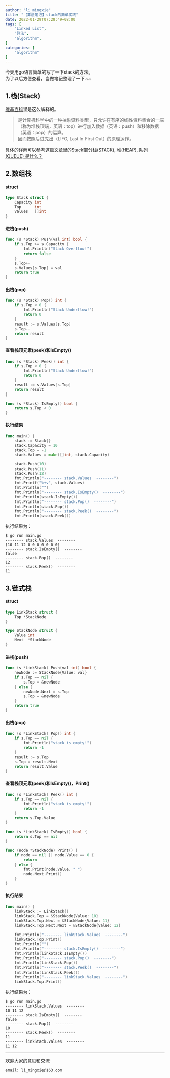```yaml
---
author: "li_mingxie"
title: "【算法笔记】stack的简单实践"
date: 2022-01-29T07:28:49+08:00
tags: [
    "Linked List",
    "算法",
    "algorithm",
]
categories: [
    "algorithm"
]
---
```


今天用go语言简单的写了一下stack的方法。  
为了以后方便查看，当做笔记整理了一下~~  


## 1.栈(Stack)

[维基百科](https://zh.wikipedia.org/wiki/%E5%A0%86%E6%A0%88)里是这么解释的。

> 是计算机科学中的一种抽象资料类型，只允许在有序的线性资料集合的一端（称为堆栈顶端，英语：top）进行加入数据（英语：push）和移除数据（英语：pop）的运算。  
> 因而按照后进先出（LIFO, Last In First Out）的原理运作。  

具体的详解可以参考这篇文章里的Stack部分[栈(STACK), 堆(HEAP), 队列(QUEUE) 是什么？](https://limingxie.github.io/basic/stack/)

## 2.数组栈

#### struct

```go
type Stack struct {
	Capacity int
	Top      int
	Values   []int
}
```

#### 进栈(push)

```go
func (s *Stack) Push(val int) bool {
	if s.Top >= s.Capacity {
		fmt.Println("Stack Overflow!")
		return false
	}
	s.Top++
	s.Values[s.Top] = val
	return true
}
```

#### 出栈(pop)

```go
func (s *Stack) Pop() int {
	if s.Top < 0 {
		fmt.Println("Stack Underflow!")
		return 0
	}
	result := s.Values[s.Top]
	s.Top--
	return result
}
```

####  查看栈顶元素(peek)和IsEmpty()

```go
func (s *Stack) Peek() int {
	if s.Top < 0 {
		fmt.Println("Stack Underflow!")
		return 0
	}
	result := s.Values[s.Top]
	return result
}

func (s *Stack) IsEmpty() bool {
	return s.Top < 0
}
```

#### 执行结果

```go
func main() {
	stack := Stack{}
	stack.Capacity = 10
	stack.Top = -1
	stack.Values = make([]int, stack.Capacity)

	stack.Push(10)
	stack.Push(11)
	stack.Push(12)
	fmt.Println("-------- stack.Values  --------")
	fmt.Printf("%+v", stack.Values)
	fmt.Println("")
	fmt.Println("-------- stack.IsEmpty()  --------")
	fmt.Println(stack.IsEmpty())
	fmt.Println("-------- stack.Pop()  --------")
	fmt.Println(stack.Pop())
	fmt.Println("-------- stack.Peek()  --------")
	fmt.Println(stack.Peek())
```

执行结果为：
```
$ go run main.go
-------- stack.Values  --------
[10 11 12 0 0 0 0 0 0 0]
-------- stack.IsEmpty()  --------
false
-------- stack.Pop()  --------
12
-------- stack.Peek()  --------
11
```

## 3.链式栈

#### struct

```go
type LinkStack struct {
	Top *StackNode
}

type StackNode struct {
	Value int
	Next  *StackNode
}
```

#### 进栈(push)

```go
func (s *LinkStack) Push(val int) bool {
	newNode := StackNode{Value: val}
	if s.Top == nil {
		s.Top = &newNode
	} else {
		newNode.Next = s.Top
		s.Top = &newNode
	}
	return true
}
```

#### 出栈(pop)

```go
func (s *LinkStack) Pop() int {
	if s.Top == nil {
		fmt.Println("stack is empty!")
		return -1
	}
	result := s.Top
	s.Top = result.Next
	return result.Value
}
```

####  查看栈顶元素(peek)和IsEmpty()，Print()

```go
func (s *LinkStack) Peek() int {
	if s.Top == nil {
		fmt.Println("stack is empty!")
		return -1
	}
	return s.Top.Value
}

func (s *LinkStack) IsEmpty() bool {
	return s.Top == nil
}

func (node *StackNode) Print() {
	if node == nil || node.Value == 0 {
		return
	} else {
		fmt.Print(node.Value, " ")
		node.Next.Print()
	}
}
```

#### 执行结果

```go
func main() {
	linkStack := LinkStack{}
	linkStack.Top = &StackNode{Value: 10}
	linkStack.Top.Next = &StackNode{Value: 11}
	linkStack.Top.Next.Next = &StackNode{Value: 12}

	fmt.Println("-------- linkStack.Values  --------")
	linkStack.Top.Print()
	fmt.Println("")
	fmt.Println("-------- stack.IsEmpty()  --------")
	fmt.Println(linkStack.IsEmpty())
	fmt.Println("-------- stack.Pop()  --------")
	fmt.Println(linkStack.Pop())
	fmt.Println("-------- stack.Peek()  --------")
	fmt.Println(linkStack.Peek())
	fmt.Println("-------- linkStack.Values  --------")
	linkStack.Top.Print()
```

执行结果为：
```
$ go run main.go
-------- linkStack.Values  --------
10 11 12 
-------- stack.IsEmpty()  --------
false
-------- stack.Pop()  --------
10
-------- stack.Peek()  --------
11
-------- linkStack.Values  --------
11 12 
```



----------------------------------------------
欢迎大家的意见和交流

`email: li_mingxie@163.com`
